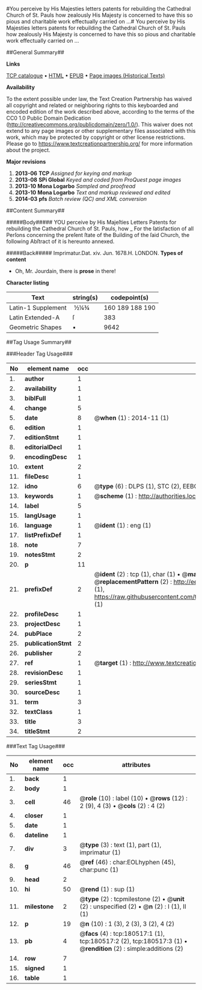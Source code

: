 #You perceive by His Majesties letters patents for rebuilding the Cathedral Church of St. Pauls how zealously His Majesty is concerned to have this so pious and charitable work effectually carried on ...#
You perceive by His Majesties letters patents for rebuilding the Cathedral Church of St. Pauls how zealously His Majesty is concerned to have this so pious and charitable work effectually carried on ...

##General Summary##

**Links**

[TCP catalogue](http://www.ota.ox.ac.uk/tcp/)  • 
[HTML](http://tei.it.ox.ac.uk/tcp/Texts-HTML/free/B08/B08811.html)  • 
[EPUB](http://tei.it.ox.ac.uk/tcp/Texts-EPUB/free/B08/B08811.epub) • 
[Page images (Historical Texts)](https://historicaltexts.jisc.ac.uk/eebo-61296947e)

**Availability**

To the extent possible under law, the Text Creation Partnership has waived all copyright and related or neighboring rights to this keyboarded and encoded edition of the work described above, according to the terms of the CC0 1.0 Public Domain Dedication (http://creativecommons.org/publicdomain/zero/1.0/). This waiver does not extend to any page images or other supplementary files associated with this work, which may be protected by copyright or other license restrictions. Please go to https://www.textcreationpartnership.org/ for more information about the project.

**Major revisions**

1. __2013-06__ __TCP__ *Assigned for keying and markup*
1. __2013-08__ __SPi Global__ *Keyed and coded from ProQuest page images*
1. __2013-10__ __Mona Logarbo__ *Sampled and proofread*
1. __2013-10__ __Mona Logarbo__ *Text and markup reviewed and edited*
1. __2014-03__ __pfs__ *Batch review (QC) and XML conversion*

##Content Summary##

#####Body#####
YOU perceive by His Majeſties Letters Patents for rebuilding the Cathedral Church of St. Pauls, how 
    _ For the ſatisfaction of all Perſons concerning the preſent ſtate of the Building of the ſaid Church, the following Abſtract of it is hereunto annexed.

#####Back#####
Imprimatur.Dat. xiv. Jun. 1678.H. LONDON.
**Types of content**

  * Oh, Mr. Jourdain, there is **prose** in there!

**Character listing**


|Text|string(s)|codepoint(s)|
|---|---|---|
|Latin-1 Supplement| ½¼¾|160 189 188 190|
|Latin Extended-A|ſ|383|
|Geometric Shapes|▪|9642|

##Tag Usage Summary##

###Header Tag Usage###

|No|element name|occ|attributes|
|---|---|---|---|
|1.|__author__|1||
|2.|__availability__|1||
|3.|__biblFull__|1||
|4.|__change__|5||
|5.|__date__|8| @__when__ (1) : 2014-11 (1)|
|6.|__edition__|1||
|7.|__editionStmt__|1||
|8.|__editorialDecl__|1||
|9.|__encodingDesc__|1||
|10.|__extent__|2||
|11.|__fileDesc__|1||
|12.|__idno__|6| @__type__ (6) : DLPS (1), STC (2), EEBO-CITATION (1), OCLC (1), VID (1)|
|13.|__keywords__|1| @__scheme__ (1) : http://authorities.loc.gov/ (1)|
|14.|__label__|5||
|15.|__langUsage__|1||
|16.|__language__|1| @__ident__ (1) : eng (1)|
|17.|__listPrefixDef__|1||
|18.|__note__|7||
|19.|__notesStmt__|2||
|20.|__p__|11||
|21.|__prefixDef__|2| @__ident__ (2) : tcp (1), char (1)  •  @__matchPattern__ (2) : ([0-9\-]+):([0-9IVX]+) (1), (.+) (1)  •  @__replacementPattern__ (2) : http://eebo.chadwyck.com/downloadtiff?vid=$1&page=$2 (1), https://raw.githubusercontent.com/textcreationpartnership/Texts/master/tcpchars.xml#$1 (1)|
|22.|__profileDesc__|1||
|23.|__projectDesc__|1||
|24.|__pubPlace__|2||
|25.|__publicationStmt__|2||
|26.|__publisher__|2||
|27.|__ref__|1| @__target__ (1) : http://www.textcreationpartnership.org/docs/. (1)|
|28.|__revisionDesc__|1||
|29.|__seriesStmt__|1||
|30.|__sourceDesc__|1||
|31.|__term__|3||
|32.|__textClass__|1||
|33.|__title__|3||
|34.|__titleStmt__|2||


###Text Tag Usage###

|No|element name|occ|attributes|
|---|---|---|---|
|1.|__back__|1||
|2.|__body__|1||
|3.|__cell__|46| @__role__ (10) : label (10)  •  @__rows__ (12) : 2 (9), 4 (3)  •  @__cols__ (2) : 4 (2)|
|4.|__closer__|1||
|5.|__date__|1||
|6.|__dateline__|1||
|7.|__div__|3| @__type__ (3) : text (1), part (1), imprimatur (1)|
|8.|__g__|46| @__ref__ (46) : char:EOLhyphen (45), char:punc (1)|
|9.|__head__|2||
|10.|__hi__|50| @__rend__ (1) : sup (1)|
|11.|__milestone__|2| @__type__ (2) : tcpmilestone (2)  •  @__unit__ (2) : unspecified (2)  •  @__n__ (2) : I (1), II (1)|
|12.|__p__|19| @__n__ (10) : 1 (3), 2 (3), 3 (2), 4 (2)|
|13.|__pb__|4| @__facs__ (4) : tcp:180517:1 (1), tcp:180517:2 (2), tcp:180517:3 (1)  •  @__rendition__ (2) : simple:additions (2)|
|14.|__row__|7||
|15.|__signed__|1||
|16.|__table__|1||
